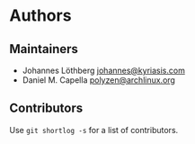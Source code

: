 # Authors

## Maintainers

- Johannes Löthberg <johannes@kyriasis.com>
- Daniel M. Capella <polyzen@archlinux.org>

## Contributors

Use `git shortlog -s` for a list of contributors.
